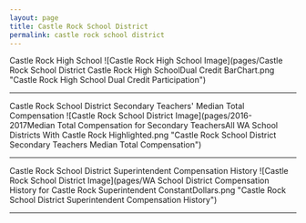 ```yaml
---
layout: page
title: Castle Rock School District
permalink: castle rock school district
---
```



Castle Rock High School
![Castle Rock High School Image](pages/Castle Rock School District Castle Rock High SchoolDual Credit BarChart.png "Castle Rock High School Dual Credit Participation")

___

Castle Rock School District Secondary Teachers' Median Total Compensation
![Castle Rock School District Image](pages/2016-2017Median Total Compensation for Secondary TeachersAll WA School Districts With Castle Rock Highlighted.png "Castle Rock School District Secondary Teachers Median Total Compensation")

___

Castle Rock School District Superintendent Compensation History
![Castle Rock School District Image](pages/WA School District Compensation History for Castle Rock Superintendent ConstantDollars.png "Castle Rock School District Superintendent Compensation History")

___

